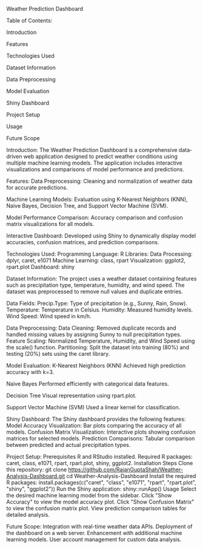 Weather Prediction Dashboard



Table of Contents:

Introduction

Features

Technologies Used

Dataset Information

Data Preprocessing

Model Evaluation

Shiny Dashboard

Project Setup

Usage

Future Scope


Introduction:
The Weather Prediction Dashboard is a comprehensive data-driven web application designed to predict weather conditions using multiple machine learning models. The application includes interactive visualizations and comparisons of model performance and predictions.


Features:
Data Preprocessing: Cleaning and normalization of weather data for accurate predictions.


Machine Learning Models: 
Evaluation using K-Nearest Neighbors (KNN), Naive Bayes, Decision Tree, and Support Vector Machine (SVM).


Model Performance Comparison: 
Accuracy comparison and confusion matrix visualizations for all models.


Interactive Dashboard: 
Developed using Shiny to dynamically display model accuracies, confusion matrices, and prediction comparisons.


Technologies Used:
Programming Language: R
Libraries: Data Processing: dplyr, caret, e1071
Machine Learning: class, rpart
Visualization: ggplot2, rpart.plot
Dashboard: shiny


Dataset Information:
The project uses a weather dataset containing features such as precipitation type, temperature, humidity, and wind speed. The dataset was preprocessed to remove null values and duplicate entries.


Data Fields:
Precip.Type: Type of precipitation (e.g., Sunny, Rain, Snow).
Temperature: Temperature in Celsius.
Humidity: Measured humidity levels.
Wind Speed: Wind speed in km/h.


Data Preprocessing:
Data Cleaning: Removed duplicate records and handled missing values by assigning Sunny to null precipitation types.
Feature Scaling: Normalized Temperature, Humidity, and Wind Speed using the scale() function.
Partitioning: Split the dataset into training (80%) and testing (20%) sets using the caret library.

Model Evaluation:
K-Nearest Neighbors (KNN)
Achieved high prediction accuracy with k=3.

Naive Bayes
Performed efficiently with categorical data features.

Decision Tree
Visual representation using rpart.plot.

Support Vector Machine (SVM)
Used a linear kernel for classification.


Shiny Dashboard:
The Shiny dashboard provides the following features:
Model Accuracy Visualization: Bar plots comparing the accuracy of all models.
Confusion Matrix Visualization: Interactive plots showing confusion matrices for selected models.
Prediction Comparisons: Tabular comparison between predicted and actual precipitation types.


Project Setup:
Prerequisites
R and RStudio installed.
Required R packages: caret, class, e1071, rpart, rpart.plot, shiny, ggplot2.
Installation Steps
Clone this repository:
git clone https://github.com/RajanGuptaShah/Weather-Analysis-Dashboard.git
cd Weather-Analysis-Dashboard
Install the required R packages:
install.packages(c("caret", "class", "e1071", "rpart", "rpart.plot", "shiny", "ggplot2"))
Run the Shiny application:
shiny::runApp()
Usage
Select the desired machine learning model from the sidebar.
Click "Show Accuracy" to view the model accuracy plot.
Click "Show Confusion Matrix" to view the confusion matrix plot.
View prediction comparison tables for detailed analysis.


Future Scope:
Integration with real-time weather data APIs.
Deployment of the dashboard on a web server.
Enhancement with additional machine learning models.
User account management for custom data analysis.
